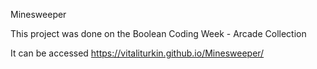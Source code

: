 Minesweeper

This project was done on the Boolean Coding Week - Arcade Collection

It can be accessed https://vitaliturkin.github.io/Minesweeper/
